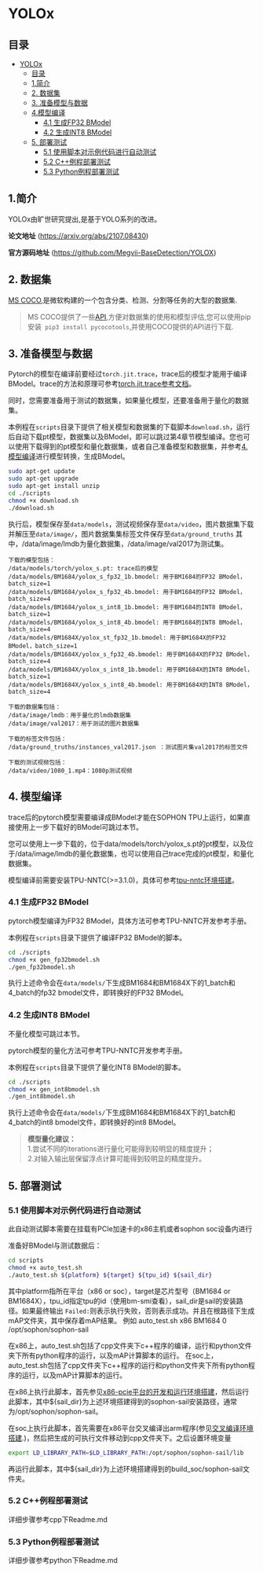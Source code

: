 # YOLOx

## 目录
- [YOLOx](#yolox)
  - [目录](#目录)
  - [1.简介](#1简介)
  - [2. 数据集](#2-数据集)
  - [3. 准备模型与数据](#3-准备模型与数据)
  - [4.模型编译](#4模型编译)
    * [4.1 生成FP32 BModel](#41-生成fp32-bmodel)
    * [4.2 生成INT8 BModel](#42-生成int8-bmodel)
  - [5. 部署测试](#5-部署测试)
    - [5.1 使用脚本对示例代码进行自动测试](#51-使用脚本对示例代码进行自动测试)
    - [5.2 C++例程部署测试](#52-c例程部署测试)
    - [5.3 Python例程部署测试](#53-python例程部署测试)

## 1.简介

YOLOx由旷世研究提出,是基于YOLO系列的改进。

**论文地址** (https://arxiv.org/abs/2107.08430)

**官方源码地址** (https://github.com/Megvii-BaseDetection/YOLOX)


## 2. 数据集

[MS COCO](http://cocodataset.org/#home),是微软构建的一个包含分类、检测、分割等任务的大型的数据集.

> MS COCO提供了一些[API](https://github.com/cocodataset/cocoapi),方便对数据集的使用和模型评估,您可以使用pip安装` pip3 install pycocotools`,并使用COCO提供的API进行下载.

## 3. 准备模型与数据

Pytorch的模型在编译前要经过`torch.jit.trace`，trace后的模型才能用于编译BModel。trace的方法和原理可参考[torch.jit.trace参考文档](../../docs/torch.jit.trace_Guide.md)。

同时，您需要准备用于测试的数据集，如果量化模型，还要准备用于量化的数据集。

本例程在`scripts`目录下提供了相关模型和数据集的下载脚本`download.sh`，运行后自动下载pt模型，数据集以及BModel，即可以跳过第4章节模型编译。您也可以使用下载得到的pt模型和量化数据集，或者自己准备模型和数据集，并参考[4. 模型编译](#4-模型编译)进行模型转换，生成BModel。
```bash
sudo apt-get update
sudo apt-get upgrade
sudo apt-get install unzip
cd ./scripts
chmod +x download.sh
./download.sh
```
执行后，模型保存至`data/models`，测试视频保存至`data/video`，图片数据集下载并解压至`data/image/`，图片数据集集标签文件保存至`data/ground_truths`
其中，/data/image/lmdb为量化数据集，/data/image/val2017为测试集。

```
下载的模型包括：
/data/models/torch/yolox_s.pt: trace后的模型
/data/models/BM1684/yolox_s_fp32_1b.bmodel: 用于BM1684的FP32 BModel，batch_size=1
/data/models/BM1684/yolox_s_fp32_4b.bmodel: 用于BM1684的FP32 BModel，batch_size=4
/data/models/BM1684/yolox_s_int8_1b.bmodel: 用于BM1684的INT8 BModel，batch_size=1
/data/models/BM1684/yolox_s_int8_4b.bmodel: 用于BM1684的INT8 BModel，batch_size=4
/data/models/BM1684X/yolox_st_fp32_1b.bmodel: 用于BM1684X的FP32 BModel，batch_size=1
/data/models/BM1684X/yolox_s_fp32_4b.bmodel: 用于BM1684X的FP32 BModel，batch_size=4
/data/models/BM1684X/yolox_s_int8_1b.bmodel: 用于BM1684X的INT8 BModel，batch_size=1
/data/models/BM1684X/yolox_s_int8_4b.bmodel: 用于BM1684X的INT8 BModel，batch_size=4

下载的数据集包括：
/data/image/lmdb：用于量化的lmdb数据集
/data/image/val2017：用于测试的图片数据集

下载的标签文件包括：
/data/ground_truths/instances_val2017.json ：测试图片集val2017的标签文件

下载的测试视频包括：
/data/video/1080_1.mp4：1080p测试视频
```

## 4. 模型编译

trace后的pytorch模型需要编译成BModel才能在SOPHON TPU上运行，如果直接使用上一步下载好的BModel可跳过本节。

您可以使用上一步下载的，位于data/models/torch/yolox_s.pt的pt模型，以及位于/data/image/lmdb的量化数据集，也可以使用自己trace完成的pt模型，和量化数据集。

模型编译前需要安装TPU-NNTC(>=3.1.0)，具体可参考[tpu-nntc环境搭建](../../docs/Environment_Install_Guide.md#2-tpu-nntc环境搭建)。

### 4.1 生成FP32 BModel

pytorch模型编译为FP32 BModel，具体方法可参考TPU-NNTC开发参考手册。

本例程在`scripts`目录下提供了编译FP32 BModel的脚本。

```bash
cd ./scripts
chmod +x gen_fp32bmodel.sh
./gen_fp32bmodel.sh
```

执行上述命令会在`data/models/`下生成BM1684和BM1684X下的1_batch和4_batch的fp32 bmodel文件，即转换好的FP32 BModel。


### 4.2 生成INT8 BModel

不量化模型可跳过本节。

pytorch模型的量化方法可参考TPU-NNTC开发参考手册。

本例程在`scripts`目录下提供了量化INT8 BModel的脚本。

```bash
cd ./scripts
chmod +x gen_int8bmodel.sh
./gen_int8bmodel.sh
```

执行上述命令会在`data/models/`下生成BM1684和BM1684X下的1_batch和4_batch的int8 bmodel文件，即转换好的int8 BModel。

> **模型量化建议：**   
1.尝试不同的iterations进行量化可能得到较明显的精度提升；  
2.对输入输出层保留浮点计算可能得到较明显的精度提升。

## 5. 部署测试

### 5.1 使用脚本对示例代码进行自动测试

此自动测试脚本需要在挂载有PCIe加速卡的x86主机或者sophon soc设备内进行

准备好BModel与测试数据后：

```bash
cd scripts
chmod +x auto_test.sh
./auto_test.sh ${platform} ${target} ${tpu_id} ${sail_dir}
```
其中platform指所在平台（x86 or soc），target是芯片型号（BM1684 or BM1684X），tpu_id指定tpu的id（使用bm-smi查看），sail_dir是sail的安装路径。如果最终输出 `Failed:`则表示执行失败，否则表示成功。并且在根路径下生成mAP文件夹，其中保存着mAP结果。
例如 auto_test.sh x86 BM1684 0 /opt/sophon/sophon-sail 

在x86上，auto_test.sh包括了cpp文件夹下c++程序的编译，运行和python文件夹下所有python程序的运行，以及mAP计算脚本的运行。
在soc上，auto_test.sh包括了cpp文件夹下c++程序的运行和python文件夹下所有python程序的运行，以及mAP计算脚本的运行。

在x86上执行此脚本，首先参见[x86-pcie平台的开发和运行环境搭建](../../docs/Environment_Install_Guide.md#2-x86-pcie平台的开发和运行环境搭建)，然后运行此脚本，其中${sail_dir}为上述环境搭建得到的sophon-sail安装路径，通常为/opt/sophon/sophon-sail。

在soc上执行此脚本，首先需要在x86平台交叉编译出arm程序(参见[交叉编译环境搭建](../../docs/Environment_Install_Guide.md#31-交叉编译环境搭建).)，然后把生成的可执行文件移动到cpp文件夹下。之后设置环境变量
```bash
export LD_LIBRARY_PATH=$LD_LIBRARY_PATH:/opt/sophon/sophon-sail/lib
```
 再运行此脚本，其中${sail_dir}为上述环境搭建得到的build_soc/sophon-sail文件夹。



### 5.2 C++例程部署测试

详细步骤参考cpp下Readme.md

### 5.3 Python例程部署测试

详细步骤参考python下Readme.md
